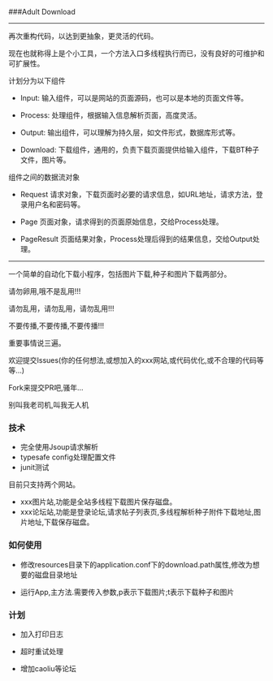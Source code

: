 ###Adult Download

***

再次重构代码，以达到更抽象，更灵活的代码。

现在也就称得上是个小工具，一个方法入口多线程执行而已，没有良好的可维护和可扩展性。

计划分为以下组件

* Input: 输入组件，可以是网站的页面源码，也可以是本地的页面文件等。

* Process: 处理组件，根据输入信息解析页面，高度灵活。

* Output: 输出组件，可以理解为持久层，如文件形式，数据库形式等。

* Download: 下载组件，通用的，负责下载页面提供给输入组件，下载BT种子文件，图片等。

组件之间的数据流对象

* Request 请求对象，下载页面时必要的请求信息，如URL地址，请求方法，登录用户名和密码等。

* Page 页面对象，请求得到的页面原始信息，交给Process处理。

* PageResult 页面结果对象，Process处理后得到的结果信息，交给Output处理。

***

一个简单的自动化下载小程序，包括图片下载,种子和图片下载两部分。

请勿卵用,哦不是乱用!!!

请勿乱用，请勿乱用，请勿乱用!!!

不要传播,不要传播,不要传播!!!

重要事情说三遍。

欢迎提交Issues(你的任何想法,或想加入的xxx网站,或代码优化,或不合理的代码等等...)

Fork来提交PR吧,骚年...

别叫我老司机,叫我无人机

### 技术

- 完全使用Jsoup请求解析
- typesafe config处理配置文件
- junit测试

目前只支持两个网站。

- xxx图片站,功能是全站多线程下载图片保存磁盘。
- xxx论坛站,功能是登录论坛,请求帖子列表页,多线程解析种子附件下载地址,图片地址,下载保存磁盘。

### 如何使用

- 修改resources目录下的application.conf下的download.path属性,修改为想要的磁盘目录地址

- 运行App,主方法.需要传入参数,p表示下载图片;t表示下载种子和图片


### 计划

- 加入打印日志

- 超时重试处理

- 增加caoliu等论坛